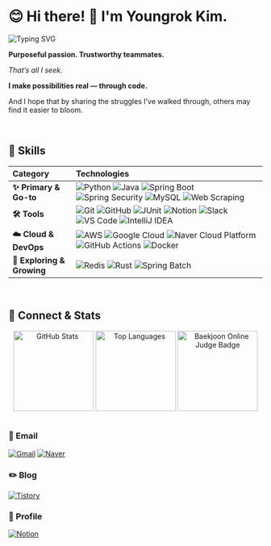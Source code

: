 

# 😊 Hi there! 👋 I'm Youngrok Kim.
![Typing SVG](https://readme-typing-svg.herokuapp.com?font=Roboto+Mono&size=25&pause=500&color=58A6FF&width=999&height=60&vCenter=true&lines=As+a+Backend+Developer,;I+write+code+that+ensures+a+seamless+user+experience+and..;my+valued+teammates⭐;I'm+always+learning,+growing,+and+building+new+things.)
<!--
As a Backend Developer,
I write code that ensures a seamless user experience and..
my valued teammates⭐
I'm always learning, growing, and building new things.
-->

<!-- My Philosophy -->
**Purposeful passion. Trustworthy teammates.**

*That’s all I seek.*

**I make possibilities real — through code.**

And I hope that by sharing the struggles I’ve walked through, others may find it easier to bloom.

<br>

<!-- Skills -->
## 🌟 Skills

<table width="100%">
  <thead>
    <tr>
      <th width="25%" align="left">Category</th>
      <th width="75%" align="left">Technologies</th>
    </tr>
  </thead>
  <tbody>
    <tr>
      <td><b>✨ Primary & Go-to</b></td>
      <td>
        <img src="https://img.shields.io/badge/Python-3776AB.svg?&style=for-the-badge&logo=python&logoColor=white" alt="Python">
        <img src="https://img.shields.io/badge/Java-007396.svg?&style=for-the-badge&logo=openjdk&logoColor=white" alt="Java">
        <img src="https://img.shields.io/badge/Spring_Boot-6DB33F.svg?&style=for-the-badge&logo=springboot&logoColor=white" alt="Spring Boot">
        <img src="https://img.shields.io/badge/Spring_Security-6DB33F.svg?&style=for-the-badge&logo=springsecurity&logoColor=white" alt="Spring Security">
        <img src="https://img.shields.io/badge/MySQL-4479A1.svg?&style=for-the-badge&logo=mysql&logoColor=white" alt="MySQL">
	      <img src="https://img.shields.io/badge/Web_Scraping-339933.svg?&style=for-the-badge&logo=python&logoColor=white" alt="Web Scraping">
      </td>
    </tr>
    <tr>
      <td><b>🛠️ Tools</b></td>
      <td>
        <img src="https://img.shields.io/badge/Git-F05032.svg?&style=for-the-badge&logo=git&logoColor=white" alt="Git">
        <img src="https://img.shields.io/badge/GitHub-181717.svg?&style=for-the-badge&logo=github&logoColor=white" alt="GitHub">
        <img src="https://img.shields.io/badge/JUnit5-25A162.svg?&style=for-the-badge&logo=junit5&logoColor=white" alt="JUnit">
        <img src="https://img.shields.io/badge/Notion-000000.svg?&style=for-the-badge&logo=notion&logoColor=white" alt="Notion">
        <img src="https://img.shields.io/badge/Slack-4A154B.svg?&style=for-the-badge&logo=slack&logoColor=white" alt="Slack">
        <img src="https://img.shields.io/badge/Visual_Studio_Code-007ACC.svg?&style=for-the-badge&logo=visualstudiocode&logoColor=white" alt="VS Code">
        <img src="https://img.shields.io/badge/IntelliJ_IDEA-000000.svg?&style=for-the-badge&logo=intellijidea&logoColor=white" alt="IntelliJ IDEA">
      </td>
    </tr>
    <tr>
      <td><b>☁️ Cloud & DevOps</b></td>
      <td>
        <img src="https://img.shields.io/badge/AWS-232F3E.svg?&style=for-the-badge&logo=aws&logoColor=white" alt="AWS">
        <img src="https://img.shields.io/badge/Google_Cloud-4285F4.svg?&style=for-the-badge&logo=google-cloud&logoColor=white" alt="Google Cloud">
        <img src="https://img.shields.io/badge/Naver_Cloud_Platform-03C75A.svg?&style=for-the-badge&logo=naver&logoColor=white" alt="Naver Cloud Platform">
        <img src="https://img.shields.io/badge/GitHub_Actions-2088FF.svg?&style=for-the-badge&logo=githubactions&logoColor=white" alt="GitHub Actions">
        <img src="https://img.shields.io/badge/Docker-2496ED.svg?&style=for-the-badge&logo=docker&logoColor=white" alt="Docker">
      </td>
    </tr>
    <tr>
      <td><b>🚀 Exploring & Growing</b></td>
      <td>
        <img src="https://img.shields.io/badge/Redis-DC382D.svg?&style=for-the-badge&logo=redis&logoColor=white" alt="Redis">
        <img src="https://img.shields.io/badge/Rust-000000.svg?&style=for-the-badge&logo=rust&logoColor=white" alt="Rust">
        <img src="https://img.shields.io/badge/Spring_Batch-6DB33F.svg?&style=for-the-badge&logo=spring&logoColor=white" alt="Spring Batch">
        </td>
    </tr>
  </tbody>
</table>

<br>

<!-- Projects -->
<!--
## 📦 Projects

<br>
-->

<!-- Activities -->
<!--
## 🏅 Activities


<br>
-->

<!-- Connect Info & Github Stats-->
## 🤝 Connect & Stats

<div align="center">
    <img align="center" style="height:159px" src="https://github-readme-stats.vercel.app/api?username=rogi-rogi&show_icons=true&include_all_commits=true&theme=default" alt="GitHub Stats"/>
    <img align="center" style="height:159px" src="https://github-readme-stats.vercel.app/api/top-langs/?username=rogi-rogi&layout=compact&theme=tokyonight" alt="Top Languages"/>
    <img align="center" style="height:159px" src="http://mazassumnida.wtf/api/v2/generate_badge?boj=polygon" alt="Baekjoon Online Judge Badge"/>
</div>

<br>

### 📧 Email

[![Gmail](https://img.shields.io/badge/Gmail-d14836?style=for-the-badge&logo=Gmail&logoColor=white)](mailto:yrkim6883@gmail.com)
[![Naver](https://img.shields.io/badge/Naver-03C75A?style=for-the-badge&logo=Naver&logoColor=white)](mailto:yrkim6839@naver.com)

### ✏️ Blog
[![Tistory](https://img.shields.io/badge/Tistory-000000.svg?&style=for-the-badge&logo=tistory&logoColor=white)](https://kyr-db.tistory.com/)

### 📜 Profile
[![Notion](https://img.shields.io/badge/Notion-000000.svg?&style=for-the-badge&logo=notion&logoColor=white)](https://held-sparrow-180.notion.site/Young-Rok-1b8c96bf505e8014a372e555a6215399?pvs=74)

